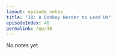 ```yaml
---
layout: episode_notes
title: "38: A Donkey Herder to Lead Us"
episodeIndex: 40
permalink: /ep/38
---
```

No notes yet.
